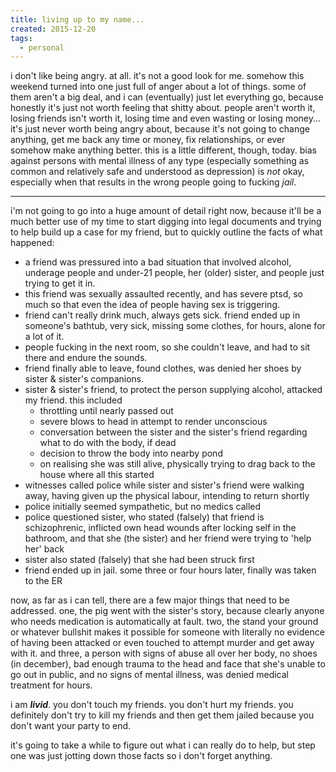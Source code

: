 ```yaml
---
title: living up to my name...
created: 2015-12-20
tags:
  - personal
---
```


i don't like being angry. at all. it's not a good look for me. somehow this weekend turned into one just full of anger about a lot of things. some of them aren't a big deal, and i can (eventually) just let everything go, because honestly it's just not worth feeling that shitty about. people aren't worth it, losing friends isn't worth it, losing time and even wasting or losing money... it's just never worth being angry about, because it's not going to change anything, get me back any time or money, fix relationships, or ever somehow make anything better. this is a little different, though, today. bias against persons with mental illness of any type (especially something as common and relatively safe and understood as depression) is _not_ okay, especially when that results in the wrong people going to fucking _jail_.

--------

i'm not going to go into a huge amount of detail right now, because it'll be a much better use of my time to start digging into legal documents and trying to help build up a case for my friend, but to quickly outline the facts of what happened:

* a friend was pressured into a bad situation that involved alcohol, underage people and under-21 people, her (older) sister, and people just trying to get it in.
* this friend was sexually assaulted recently, and has severe ptsd, so much so that even the idea of people having sex is triggering.
* friend can't really drink much, always gets sick. friend ended up in someone's bathtub, very sick, missing some clothes, for hours, alone for a lot of it.
* people fucking in the next room, so she couldn't leave, and had to sit there and endure the sounds.
* friend finally able to leave, found clothes, was denied her shoes by sister & sister's companions.
* sister & sister's friend, to protect the person supplying alcohol, attacked my friend. this included
	* throttling until nearly passed out
	* severe blows to head in attempt to render unconscious
	* conversation between the sister and the sister's friend regarding what to do with the body, if dead
	* decision to throw the body into nearby pond
	* on realising she was still alive, physically trying to drag back to the house where all this started
* witnesses called police while sister and sister's friend were walking away, having given up the physical labour, intending to return shortly
* police initially seemed sympathetic, but no medics called
* police questioned sister, who stated (falsely) that friend is schizophrenic, inflicted own head wounds after locking self in the bathroom, and that she (the sister) and her friend were trying to 'help her' back
* sister also stated (falsely) that she had been struck first
* friend ended up in jail. some three or four hours later, finally was taken to the ER

now, as far as i can tell, there are a few major things that need to be addressed. one, the pig went with the sister's story, because clearly anyone who needs medication is automatically at fault. two, the stand your ground or whatever bullshit makes it possible for someone with literally no evidence of having been attacked or even touched to attempt murder and get away with it. and three, a person with signs of abuse all over her body, no shoes (in december), bad enough trauma to the head and face that she's unable to go out in public, and no signs of mental illness, was denied medical treatment for hours.

i am _**livid**_. you don't touch my friends. you don't hurt my friends. you definitely don't try to kill my friends and then get them jailed because you don't want your party to end.

it's going to take a while to figure out what i can really do to help, but step one was just jotting down those facts so i don't forget anything.
